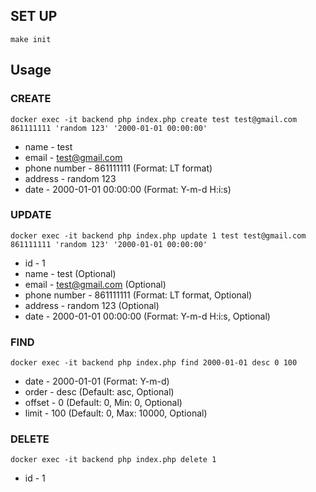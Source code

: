 ## SET UP
```console
make init
```
## Usage
### CREATE
```console
docker exec -it backend php index.php create test test@gmail.com 861111111 'random 123' '2000-01-01 00:00:00'
```
- name - test 
- email - test@gmail.com
- phone number - 861111111 (Format: LT format)
- address - random 123
- date - 2000-01-01 00:00:00 (Format: Y-m-d H:i:s)
### UPDATE
```console
docker exec -it backend php index.php update 1 test test@gmail.com 861111111 'random 123' '2000-01-01 00:00:00'
```
- id - 1
- name - test (Optional)
- email - test@gmail.com (Optional)
- phone number - 861111111 (Format: LT format, Optional)
- address - random 123 (Optional)
- date - 2000-01-01 00:00:00 (Format: Y-m-d H:i:s, Optional)
### FIND
```console
docker exec -it backend php index.php find 2000-01-01 desc 0 100
```
- date - 2000-01-01 (Format: Y-m-d)
- order - desc (Default: asc, Optional)
- offset - 0 (Default: 0, Min: 0, Optional)
- limit - 100 (Default: 0, Max: 10000, Optional)

### DELETE
```console
docker exec -it backend php index.php delete 1
```
- id - 1
